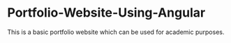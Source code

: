 # Portfolio-Website-Using-Angular
This is a basic portfolio website which can be used for academic purposes.
